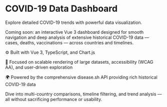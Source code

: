 # COVID-19 Data Dashboard
Explore detailed COVID-19 trends with powerful data visualization.

Coming soon: an interactive Vue 3 dashboard designed for smooth navigation and deep analysis of extensive historical COVID-19 data — cases, deaths, vaccinations — across countries and timelines.

⚙️ Built with Vue 3, TypeScript, and Chart.js

🎯 Focused on scalable rendering of large datasets, accessibility (WCAG AA), and user-driven exploration

🌍 Powered by the comprehensive disease.sh API providing rich historical COVID-19 data

Dive into multi-country comparisons, timeline filtering, and trend analysis — all without sacrificing performance or usability.

